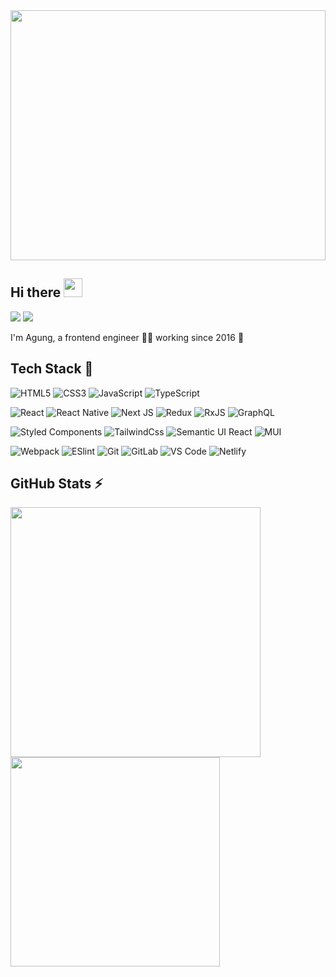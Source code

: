 <img style="width: 100%; height: 400px" src="https://user-images.githubusercontent.com/24793243/160172767-ddd348ea-e98d-40e6-9496-89096ef68f81.gif" />

## Hi there <img src="https://raw.githubusercontent.com/MartinHeinz/MartinHeinz/master/wave.gif" width="30px">

[![](https://img.shields.io/badge/-agungvr-%231DA1F2?style=flat-square&logo=linkedin&logoColor=ffffff)](https://www.linkedin.com/in/agungvr/)
[![](https://img.shields.io/badge/-agungvr-%23181717?style=flat-square&logo=github)](https://github.com/agungvr)

I'm Agung, a frontend engineer 👨‍💻 working since 2016 🚀

## Tech Stack 👀

![HTML5](https://img.shields.io/badge/-HTML5-%23E44D27?style=flat-square&logo=html5&logoColor=ffffff)
![CSS3](https://img.shields.io/badge/-CSS3-%231572B6?style=flat-square&logo=css3)
![JavaScript](https://img.shields.io/badge/-JavaScript-%23F7DF1C?style=flat-square&logo=javascript&logoColor=000000&labelColor=%23F7DF1C&color=%23FFCE5A)
![TypeScript](https://img.shields.io/badge/-TypeScript-007ACC?style=flat-square&logo=typescript&logoColor=white)

![React](https://img.shields.io/badge/-React-%23282C34?style=flat-square&logo=react)
![React Native](https://img.shields.io/badge/react_native-%2320232a.svg?style=flat-square&logo=react&logoColor=%2361DAFB)
![Next JS](https://img.shields.io/badge/Next-black?style=flat-square&logo=next.js&logoColor=white)
![Redux](https://img.shields.io/badge/-Redux-%23CC6699?style=flat-square&logo=redux)
![RxJS](https://img.shields.io/badge/rxjs-%23B7178C.svg?style=flat-square&logo=reactivex&logoColor=white)
![GraphQL](https://img.shields.io/badge/-GraphQL-E10098?style=flat-square&logo=graphql&logoColor=white)

![Styled Components](https://img.shields.io/badge/styled--components-DB7093?style=flat-square&logo=styled-components&logoColor=white)
![TailwindCss](https://img.shields.io/badge/-TailwindCss-%231a202c?style=flat-square&logo=tailwind-css)
![Semantic UI React](https://img.shields.io/badge/Semantic%20UI%20React-%2335BDB2.svg?style=flat-square&logo=SemanticUIReact&logoColor=white)
![MUI](https://img.shields.io/badge/MUI-%230081CB.svg?style=flat-square&logo=mui&logoColor=white)

![Webpack](https://img.shields.io/badge/-Webpack-%232C3A42?style=flat-square&logo=webpack)
![ESlint](https://img.shields.io/badge/-ESLint-%234B32C3?style=flat-square&logo=eslint)
![Git](https://img.shields.io/badge/-Git-%23F05032?style=flat-square&logo=git&logoColor=%23ffffff)
![GitLab](https://img.shields.io/badge/-GitLab-FCA121?style=flat-square&logo=gitlab)
![VS Code](https://img.shields.io/badge/-VSCode-%23007ACC?style=flat-square&logo=visual-studio-code)
![Netlify](https://img.shields.io/badge/-Netlify-%2300C7B7?style=flat-square&logo=netlify&logoColor=ffffff)


## GitHub Stats ⚡

<img width=400 align="left" src="https://github-readme-stats.vercel.app/api?username=agungvr&show_icons=true&count_private=true&theme=dracula" />

<img width=335 src="https://github-readme-stats.vercel.app/api/top-langs/?username=agungvr&layout=compact&count_private=true&theme=dracula" /> 
